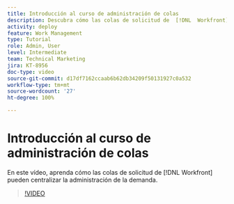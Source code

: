 ```yaml
---
title: Introducción al curso de administración de colas
description: Descubra cómo las colas de solicitud de  [!DNL  Workfront]  pueden centralizar la administración de la demanda.
activity: deploy
feature: Work Management
type: Tutorial
role: Admin, User
level: Intermediate
team: Technical Marketing
jira: KT-8956
doc-type: video
source-git-commit: d17df7162ccaab6b62db34209f50131927c0a532
workflow-type: tm+mt
source-wordcount: '27'
ht-degree: 100%

---
```


# Introducción al curso de administración de colas

En este vídeo, aprenda cómo las colas de solicitud de [!DNL  Workfront] pueden centralizar la administración de la demanda.

>[!VIDEO](https://video.tv.adobe.com/v/3437593/?quality=12&learn=on&enablevpops&captions=spa)
